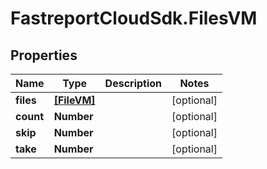 # FastreportCloudSdk.FilesVM

## Properties

Name | Type | Description | Notes
------------ | ------------- | ------------- | -------------
**files** | [**[FileVM]**](FileVM.md) |  | [optional] 
**count** | **Number** |  | [optional] 
**skip** | **Number** |  | [optional] 
**take** | **Number** |  | [optional] 


